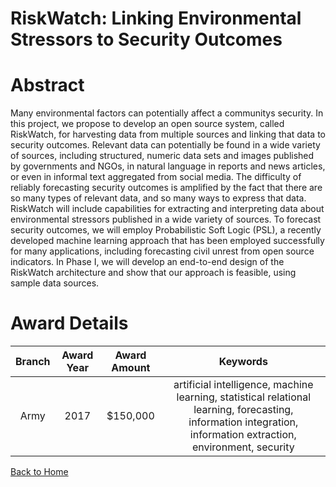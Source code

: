 
RiskWatch: Linking Environmental Stressors to Security Outcomes
===============================================================

# Abstract


Many environmental factors can potentially affect a communitys security.  In this project, we propose to develop an open source system, called RiskWatch, for harvesting data from multiple sources and linking that data to security outcomes. Relevant data can potentially be found in a wide variety of sources, including structured, numeric data sets and images published by governments and NGOs, in natural language in reports and news articles, or even in informal text aggregated from social media. The difficulty of reliably forecasting security outcomes is amplified by the fact that there are so many types of relevant data, and so many ways to express that data.   RiskWatch will include capabilities for extracting and interpreting data about environmental stressors published in a wide variety of sources. To forecast security outcomes, we will employ Probabilistic Soft Logic (PSL), a recently developed machine learning approach that has been employed successfully for many applications, including forecasting civil unrest from open source indicators.   In Phase I, we will develop an end-to-end design of the RiskWatch architecture and show that our approach is feasible, using sample data sources.  

# Award Details

|Branch|Award Year|Award Amount|Keywords|
| :---: | :---: | :---: | :---: |
|Army|2017|$150,000|artificial intelligence, machine learning, statistical relational learning, forecasting, information integration, information extraction, environment, security|
  
  


[Back to Home](https://github.com/chrischow/dod_sbir_awards/CC/#1014)